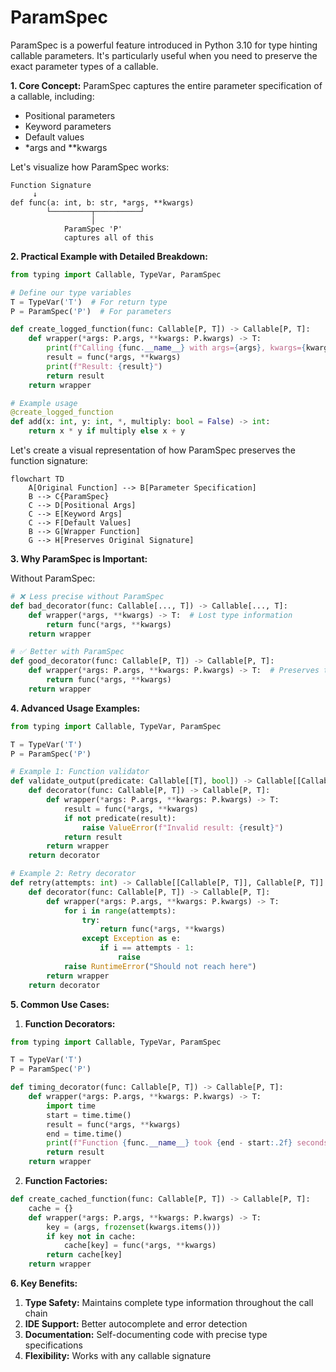 # ParamSpec

ParamSpec is a powerful feature introduced in Python 3.10 for type hinting callable parameters. It's particularly useful when you need to preserve the exact parameter types of a callable.

**1. Core Concept:**
ParamSpec captures the entire parameter specification of a callable, including:
- Positional parameters
- Keyword parameters
- Default values
- *args and **kwargs

Let's visualize how ParamSpec works:

```goat
Function Signature
     ↓
def func(a: int, b: str, *args, **kwargs)
        └─────────┬──────────┘
                  │
            ParamSpec 'P'
            captures all of this
```

**2. Practical Example with Detailed Breakdown:**
```python
from typing import Callable, TypeVar, ParamSpec

# Define our type variables
T = TypeVar('T')  # For return type
P = ParamSpec('P')  # For parameters

def create_logged_function(func: Callable[P, T]) -> Callable[P, T]:
    def wrapper(*args: P.args, **kwargs: P.kwargs) -> T:
        print(f"Calling {func.__name__} with args={args}, kwargs={kwargs}")
        result = func(*args, **kwargs)
        print(f"Result: {result}")
        return result
    return wrapper

# Example usage
@create_logged_function
def add(x: int, y: int, *, multiply: bool = False) -> int:
    return x * y if multiply else x + y
```

Let's create a visual representation of how ParamSpec preserves the function signature:

```mermaid
flowchart TD
    A[Original Function] --> B[Parameter Specification]
    B --> C{ParamSpec}
    C --> D[Positional Args]
    C --> E[Keyword Args]
    C --> F[Default Values]
    B --> G[Wrapper Function]
    G --> H[Preserves Original Signature]
```

**3. Why ParamSpec is Important:**

Without ParamSpec:
```python
# ❌ Less precise without ParamSpec
def bad_decorator(func: Callable[..., T]) -> Callable[..., T]:
    def wrapper(*args, **kwargs) -> T:  # Lost type information
        return func(*args, **kwargs)
    return wrapper

# ✅ Better with ParamSpec
def good_decorator(func: Callable[P, T]) -> Callable[P, T]:
    def wrapper(*args: P.args, **kwargs: P.kwargs) -> T:  # Preserves types
        return func(*args, **kwargs)
    return wrapper
```

**4. Advanced Usage Examples:**

```python
from typing import Callable, TypeVar, ParamSpec

T = TypeVar('T')
P = ParamSpec('P')

# Example 1: Function validator
def validate_output(predicate: Callable[[T], bool]) -> Callable[[Callable[P, T]], Callable[P, T]]:
    def decorator(func: Callable[P, T]) -> Callable[P, T]:
        def wrapper(*args: P.args, **kwargs: P.kwargs) -> T:
            result = func(*args, **kwargs)
            if not predicate(result):
                raise ValueError(f"Invalid result: {result}")
            return result
        return wrapper
    return decorator

# Example 2: Retry decorator
def retry(attempts: int) -> Callable[[Callable[P, T]], Callable[P, T]]:
    def decorator(func: Callable[P, T]) -> Callable[P, T]:
        def wrapper(*args: P.args, **kwargs: P.kwargs) -> T:
            for i in range(attempts):
                try:
                    return func(*args, **kwargs)
                except Exception as e:
                    if i == attempts - 1:
                        raise
            raise RuntimeError("Should not reach here")
        return wrapper
    return decorator
```

**5. Common Use Cases:**

1. **Function Decorators:**
```python
from typing import Callable, TypeVar, ParamSpec

T = TypeVar('T')
P = ParamSpec('P')

def timing_decorator(func: Callable[P, T]) -> Callable[P, T]:
    def wrapper(*args: P.args, **kwargs: P.kwargs) -> T:
        import time
        start = time.time()
        result = func(*args, **kwargs)
        end = time.time()
        print(f"Function {func.__name__} took {end - start:.2f} seconds")
        return result
    return wrapper
```

2. **Function Factories:**
```python
def create_cached_function(func: Callable[P, T]) -> Callable[P, T]:
    cache = {}
    def wrapper(*args: P.args, **kwargs: P.kwargs) -> T:
        key = (args, frozenset(kwargs.items()))
        if key not in cache:
            cache[key] = func(*args, **kwargs)
        return cache[key]
    return wrapper
```

**6. Key Benefits:**

1. **Type Safety:** Maintains complete type information throughout the call chain
2. **IDE Support:** Better autocomplete and error detection
3. **Documentation:** Self-documenting code with precise type specifications
4. **Flexibility:** Works with any callable signature
